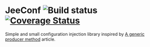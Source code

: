JeeConf ![Build status](https://travis-ci.org/erlioniel/jeeconf.svg?branch=master) [![Coverage Status](https://coveralls.io/repos/github/erlioniel/jeeconf/badge.svg?branch=master)](https://coveralls.io/github/erlioniel/jeeconf?branch=master)
====================

Simple and small configuration injection library inspired
 by [A generic producer method](http://planet.jboss.org/post/a_generic_producer_method) article.
